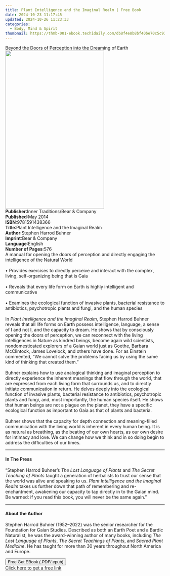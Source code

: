 ```yaml
---
title: Plant Intelligence and the Imaginal Realm | Free Book
date: 2024-10-23 11:17:45
updated: 2024-10-26 11:23:33
categories:
  - Body, Mind & Spirit
thumbnail: https://thmb-001-ebook.techidaily.com/db8f4e8b8bf40be70c5c93cf5f1fc478b46dc0cb9df526070379d817c0fcadba.jpg
---
```

<main id="book-container">
  <div class="flex flex-col">
    <div class="book-brief flex-1 py-6 px-4 sm:p-6 md:py-10 md:px-8">
      <!-- brief-->
      <div class="book-brief-main">
        Beyond the Doors of Perception into the Dreaming of Earth
      </div>
    </div>
    <div
      class="book-meta-info flex-1 grid gap-4 col-start-1 col-end-3 row-start-1 sm:mb-6 sm:grid-cols-4 lg:gap-6 lg:col-start-2 lg:row-end-6 lg:row-span-6 lg:mb-0"
    >
      <div
        class="book-meta-info-left place-content-center mt-4 p-4 text-sm leading-6 col-start-2 col-span-2 dark:text-slate-400"
      >
        <img
          class="w-full h-500 object-cover rounded-lg sm:h-255 sm:col-span-2 lg:col-span-full"
          src="https://img-001-ebook.techidaily.com/39a98620d97e5ea2176992566f9fcedcaffe3a6dba593df7739d3c32594ab318.jpg"
          alt=""
          width="312"
          height="500"
        />
      </div>
      <div
        class="book-meta-info-right mt-2 col-start-1 row-start-2 col-span-3 self-center"
      >
        <!-- meta data  -->
        <div class="flex flex-col px-4 md:px-8">
          <div class="flex-1">
            <strong>Publisher</strong>:<span class="px-2"
              >Inner Traditions/Bear &amp; Company</span
            >
          </div>
          <div class="flex-1">
            <strong>Published</strong>:<span class="px-2">May 2014</span>
          </div>
          <div class="flex-1">
            <strong>ISBN</strong>:<span class="px-2">9781591438366</span>
          </div>
          <div class="flex-1">
            <strong>Title</strong>:<span class="px-2"
              >Plant Intelligence and the Imaginal Realm</span
            >
          </div>
          <div class="flex-1">
            <strong>Author</strong>:<span class="px-2"
              >Stephen Harrod Buhner</span
            >
          </div>
          <div class="flex-1">
            <strong>Imprint</strong>:<span class="px-2"
              >Bear &amp; Company</span
            >
          </div>
          <div class="flex-1">
            <strong>Language</strong>:<span class="px-2">English</span>
          </div>
          <div class="flex-1">
            <strong>Number of Pages</strong>:<span class="px-2">576</span>
          </div>
        </div>
      </div>
    </div>
    <div class="book-description flex-1 py-6 px-4 sm:p-6 md:py-10 md:px-8">
      <div class="book-description-main">
        <div accordion-content="" id="description">
          A manual for opening the doors of perception and directly engaging the
          intelligence of the Natural World <br />
          <br />• Provides exercises to directly perceive and interact with the
          complex, living, self-organizing being that is Gaia <br />
          <br />• Reveals that every life form on Earth is highly intelligent
          and communicative <br />
          <br />• Examines the ecological function of invasive plants, bacterial
          resistance to antibiotics, psychotropic plants and fungi, and the
          human species <br />
          <br />In <i>Plant Intelligence and the Imaginal Realm</i>, Stephen
          Harrod Buhner reveals that all life forms on Earth possess
          intelligence, language, a sense of I and not I, and the capacity to
          dream. He shows that by consciously opening the doors of perception,
          we can reconnect with the living intelligences in Nature as kindred
          beings, become again wild scientists, nondomesticated explorers of a
          Gaian world just as Goethe, Barbara McClintock, James Lovelock, and
          others have done. For as Einstein commented, “We cannot solve the
          problems facing us by using the same kind of thinking that created
          them.” <br />
          <br />Buhner explains how to use analogical thinking and imaginal
          perception to directly experience the inherent meanings that flow
          through the world, that are expressed from each living form that
          surrounds us, and to directly initiate communication in return. He
          delves deeply into the ecological function of invasive plants,
          bacterial resistance to antibiotics, psychotropic plants and fungi,
          and, most importantly, the human species itself. He shows that human
          beings are not a plague on the planet, they have a specific ecological
          function as important to Gaia as that of plants and bacteria. <br />
          <br />Buhner shows that the capacity for depth connection and
          meaning-filled communication with the living world is inherent in
          every human being. It is as natural as breathing, as the beating of
          our own hearts, as our own desire for intimacy and love. We can change
          how we think and in so doing begin to address the difficulties of our
          times.
        </div>
        <div class="accordion-fader"></div>
      </div>
    </div>
    <div class="book-excerpts flex-1 py-6 px-4 sm:p-6 md:py-10 md:px-8">
      <!-- excerpts-->
      <div class="book-excerpts-main">
        <hr />
        <h4 class="placeholder placeholder-heading">
          <span>In The Press</span>
        </h4>
        <p>
          “Stephen Harrod Buhner’s <i>The Lost Language of Plants</i> and
          <i>The Secret Teaching of Plants</i> taught a generation of herbalists
          to trust our sense that the world was alive and speaking to us.
          <i>Plant Intelligence and the Imaginal Realm</i> takes us further down
          that path of remembering and re-enchantment, awakening our capacity to
          tap directly in to the Gaian mind. Be warned: if you read this book,
          you will never be the same again.”
        </p>
      </div>
    </div>
    <div class="book-about-author flex-1 py-6 px-4 sm:p-6 md:py-10 md:px-8">
      <!-- about author-->
      <div class="book-main-author-main">
        <hr />
        <h4 class="placeholder placeholder-heading">
          <span>About the Author</span>
        </h4>
        <p>
          Stephen Harrod Buhner (1952–2022) was the senior researcher for the
          Foundation for Gaian Studies. Described as both an Earth Poet and a
          Bardic Naturalist, he was the award-winning author of many books,
          including <i>The Lost Language of Plants</i>,
          <i>The Secret Teachings of Plants</i>, and
          <i>Sacred Plant Medicine</i>. He has taught for more than 30 years
          throughout North America and Europe.
        </p>
      </div>
    </div>
    <div class="book-free-get flex-1 py-6 px-4 sm:p-6 md:py-10 md:px-8">
      <button
        id="btn-free-get"
        class="bg-blue-500 hover:bg-blue-700 text-white font-bold py-2 px-4 rounded"
      >
        Free Get EBook (.PDF/.epub)
      </button>
      <div id="countdown-display" class="px-2 text-lg mt-2"></div>
      <a
        id="free-link"
        class="hidden bg-blue-500 hover:bg-blue-700 text-white font-bold py-2 px-4 rounded"
        href="https://www.ebooks.com/en-us/book/95782311/plant-intelligence-and-the-imaginal-realm/stephen-harrod-buhner/"
        target="_blank"
        >Click here to get a free link</a
      >
    </div>
    <script>
      let countdownTime = 0;
      let countdownInterval = null;
      document
        .getElementById('btn-free-get')
        .addEventListener('click', startCountdown);
      function startCountdown() {
        countdownTime = new Date().getTime() + 60000 * 3;
        countdownInterval = setInterval(updateCountdown, 1000);
        document.getElementById('btn-free-get').disabled = true;
        document
          .getElementById('btn-free-get')
          .classList.add('bg-gray-500', 'cursor-not-allowed');
      }
      function updateCountdown() {
        let currentTime = new Date().getTime();
        let timeLeft = countdownTime - currentTime;
        let secondsLeft = Math.floor(timeLeft / 1000);
        document.getElementById('countdown-display').innerHTML =
          `Remaining time: ${secondsLeft} seconds.`;
        if (secondsLeft <= 0) {
          clearInterval(countdownInterval);
          document.getElementById('btn-free-get').classList.add('hidden');
          document.getElementById('free-link').classList.remove('hidden');
          document.getElementById('countdown-display').innerHTML = '';
        }
      }
    </script>
  </div>
</main>
